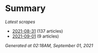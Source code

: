 # Summary
*Latest scrapes*
* [2021-08-31](https://github.com/nuuuwan/news_lk/blob/data/news_lk.2021-08-31.json) (137 articles)
* [2021-09-01](https://github.com/nuuuwan/news_lk/blob/data/news_lk.2021-09-01.json) (9 articles)

*Generated at 02:18AM, September 01, 2021*